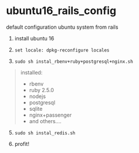 # ubuntu16_rails_config
default configuration ubuntu system from rails

1. install ubuntu 16
2. `set locale: dpkg-reconfigure locales`


3. `sudo sh instal_rbenv+ruby+postgresql+nginx.sh`


> installed:
>  - rbenv
>  - ruby 2.5.0
>  - nodejs
>  - postgresql
>  - sqlite
>  - nginx+passenger
>  - and others....


5. `sudo sh instal_redis.sh`

6. profit!

